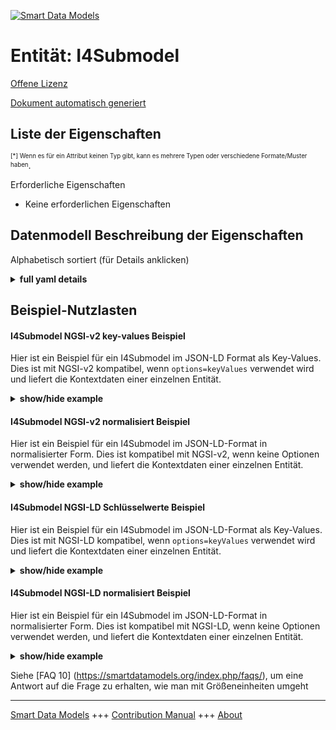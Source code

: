 <!-- 10-Header -->  
[![Smart Data Models](https://smartdatamodels.org/wp-content/uploads/2022/01/SmartDataModels_logo.png "Logo")](https://smartdatamodels.org)  
Entität: I4Submodel  
===================<!-- /10-Header -->  
<!-- 15-License -->  
[Offene Lizenz](https://github.com/smart-data-models//dataModel.AAS/blob/master/I4Submodel/LICENSE.md)  
[Dokument automatisch generiert](https://docs.google.com/presentation/d/e/2PACX-1vTs-Ng5dIAwkg91oTTUdt8ua7woBXhPnwavZ0FxgR8BsAI_Ek3C5q97Nd94HS8KhP-r_quD4H0fgyt3/pub?start=false&loop=false&delayms=3000#slide=id.gb715ace035_0_60)  
<!-- /15-License -->  
<!-- 20-Description -->  
<!-- /20-Description -->  
<!-- 30-PropertiesList -->  

## Liste der Eigenschaften  

<sup><sub>[*] Wenn es für ein Attribut keinen Typ gibt, kann es mehrere Typen oder verschiedene Formate/Muster haben</sub></sup>.  
<!-- /30-PropertiesList -->  
<!-- 35-RequiredProperties -->  
Erforderliche Eigenschaften  
- Keine erforderlichen Eigenschaften  <!-- /35-RequiredProperties -->  
<!-- 40-NotesYaml -->  
<!-- /40-NotesYaml -->  
<!-- 50-DataModelHeader -->  
## Datenmodell Beschreibung der Eigenschaften  
Alphabetisch sortiert (für Details anklicken)  
<!-- /50-DataModelHeader -->  
<!-- 60-ModelYaml -->  
<details><summary><strong>full yaml details</strong></summary>    
```yaml  
I4Submodel:    
  description: 'Based on IDTA-01001-3-0, describes a generic submodel component of the RAMI4.0 Asset Administration Shell'    
  properties:    
    address:    
      description: The mailing address    
      properties:    
        addressCountry:    
          description: 'The country. For example, Spain'    
          type: string    
          x-ngsi:    
            model: https://schema.org/addressCountry    
            type: Property    
        addressLocality:    
          description: 'The locality in which the street address is, and which is in the region'    
          type: string    
          x-ngsi:    
            model: https://schema.org/addressLocality    
            type: Property    
        addressRegion:    
          description: 'The region in which the locality is, and which is in the country'    
          type: string    
          x-ngsi:    
            model: https://schema.org/addressRegion    
            type: Property    
        district:    
          description: 'A district is a type of administrative division that, in some countries, is managed by the local government'    
          type: string    
          x-ngsi:    
            type: Property    
        postOfficeBoxNumber:    
          description: 'The post office box number for PO box addresses. For example, 03578'    
          type: string    
          x-ngsi:    
            model: https://schema.org/postOfficeBoxNumber    
            type: Property    
        postalCode:    
          description: 'The postal code. For example, 24004'    
          type: string    
          x-ngsi:    
            model: https://schema.org/https://schema.org/postalCode    
            type: Property    
        streetAddress:    
          description: The street address    
          type: string    
          x-ngsi:    
            model: https://schema.org/streetAddress    
            type: Property    
        streetNr:    
          description: Number identifying a specific property on a public street    
          type: string    
          x-ngsi:    
            type: Property    
      type: object    
      x-ngsi:    
        model: https://schema.org/address    
        type: Property    
    administration:    
      description: AAS Submodel administration information    
      properties:    
        revision:    
          description: AAS Revision number is the number in line with release of specification    
          type: string    
          x-ngsi:    
            type: Property    
        version:    
          description: AAS Version number is the number in line with release of specification    
          type: string    
          x-ngsi:    
            type: Property    
      type: object    
      x-ngsi:    
        type: Property    
    alternateName:    
      description: An alternative name for this item    
      type: string    
      x-ngsi:    
        type: Property    
    areaServed:    
      description: The geographic area where a service or offered item is provided    
      type: string    
      x-ngsi:    
        model: https://schema.org/Text    
        type: Property    
    category:    
      description: The category is a value that gives further meta information w.r.t. to the class of the element    
      type: string    
      x-ngsi:    
        type: Property    
    dataProvider:    
      description: A sequence of characters identifying the provider of the harmonised data entity    
      type: string    
      x-ngsi:    
        type: Property    
    dateCreated:    
      description: Entity creation timestamp. This will usually be allocated by the storage platform    
      format: date-time    
      type: string    
      x-ngsi:    
        type: Property    
    dateModified:    
      description: Timestamp of the last modification of the entity. This will usually be allocated by the storage platform    
      format: date-time    
      type: string    
      x-ngsi:    
        type: Property    
    description:    
      description: A description of this item    
      type: string    
      x-ngsi:    
        type: Property    
    descriptions:    
      description: For adding detailed knowledge about the AAS in different languages    
      items:    
        properties:    
          language:    
            description: Substring identifying the language. Acronym according to ISO 639-1    
            type: string    
            x-ngsi:    
              type: Property    
          text:    
            description: The Description text is filled here    
            type: string    
            x-ngsi:    
              type: Property    
        type: object    
      type: array    
      x-ngsi:    
        type: Property    
    hasDataSpecification:    
      description: Data specification defines the additional attributes a Submodel may have. RAMI4.0 specification    
      items:    
        properties:    
          type:    
            description: 'Link, url or description of the specified data'    
            type: string    
            x-ngsi:    
              type: Property    
        type: object    
      type: array    
      x-ngsi:    
        type: Property    
    id:    
      anyOf:    
        - description: Identifier format of any NGSI entity    
          maxLength: 256    
          minLength: 1    
          pattern: ^[\w\-\.\{\}\$\+\*\[\]`|~^@!,:\\]+$    
          type: string    
          x-ngsi:    
            type: Property    
        - description: Identifier format of any NGSI entity    
          format: uri    
          type: string    
          x-ngsi:    
            type: Property    
      description: Unique identifier of the entity    
      x-ngsi:    
        type: Property    
    idShort:    
      description: short id is the (short) name of the Submodel within RAMI40 environment    
      type: string    
      x-ngsi:    
        type: Property    
    identification:    
      description: Identification of the Submodel within its AAS. RAMI4.0 environment    
      properties:    
        id:    
          description: 'Identity information that unambiguously distinguishes one Submodel from another one -NGSI Id-. RAMI4.0 environment '    
          format: uri    
          type: string    
          x-ngsi:    
            type: Property    
        idType:    
          description: 'Type of the Identifier, eg.IRI or IRDI'    
          type: string    
          x-ngsi:    
            type: Property    
      type: object    
      x-ngsi:    
        type: Property    
    kind:    
      description: 'For the distinction of ''type'' and ''instance'', the term ''kind'' is used'    
      type: string    
      x-ngsi:    
        type: Property    
    location:    
      description: 'Geojson reference to the item. It can be Point, LineString, Polygon, MultiPoint, MultiLineString or MultiPolygon'    
      oneOf:    
        - description: Geojson reference to the item. Point    
          properties:    
            bbox:    
              items:    
                type: number    
              minItems: 4    
              type: array    
            coordinates:    
              items:    
                type: number    
              minItems: 2    
              type: array    
            type:    
              enum:    
                - Point    
              type: string    
          required:    
            - type    
            - coordinates    
          title: GeoJSON Point    
          type: object    
          x-ngsi:    
            type: GeoProperty    
        - description: Geojson reference to the item. LineString    
          properties:    
            bbox:    
              items:    
                type: number    
              minItems: 4    
              type: array    
            coordinates:    
              items:    
                items:    
                  type: number    
                minItems: 2    
                type: array    
              minItems: 2    
              type: array    
            type:    
              enum:    
                - LineString    
              type: string    
          required:    
            - type    
            - coordinates    
          title: GeoJSON LineString    
          type: object    
          x-ngsi:    
            type: GeoProperty    
        - description: Geojson reference to the item. Polygon    
          properties:    
            bbox:    
              items:    
                type: number    
              minItems: 4    
              type: array    
            coordinates:    
              items:    
                items:    
                  items:    
                    type: number    
                  minItems: 2    
                  type: array    
                minItems: 4    
                type: array    
              type: array    
            type:    
              enum:    
                - Polygon    
              type: string    
          required:    
            - type    
            - coordinates    
          title: GeoJSON Polygon    
          type: object    
          x-ngsi:    
            type: GeoProperty    
        - description: Geojson reference to the item. MultiPoint    
          properties:    
            bbox:    
              items:    
                type: number    
              minItems: 4    
              type: array    
            coordinates:    
              items:    
                items:    
                  type: number    
                minItems: 2    
                type: array    
              type: array    
            type:    
              enum:    
                - MultiPoint    
              type: string    
          required:    
            - type    
            - coordinates    
          title: GeoJSON MultiPoint    
          type: object    
          x-ngsi:    
            type: GeoProperty    
        - description: Geojson reference to the item. MultiLineString    
          properties:    
            bbox:    
              items:    
                type: number    
              minItems: 4    
              type: array    
            coordinates:    
              items:    
                items:    
                  items:    
                    type: number    
                  minItems: 2    
                  type: array    
                minItems: 2    
                type: array    
              type: array    
            type:    
              enum:    
                - MultiLineString    
              type: string    
          required:    
            - type    
            - coordinates    
          title: GeoJSON MultiLineString    
          type: object    
          x-ngsi:    
            type: GeoProperty    
        - description: Geojson reference to the item. MultiLineString    
          properties:    
            bbox:    
              items:    
                type: number    
              minItems: 4    
              type: array    
            coordinates:    
              items:    
                items:    
                  items:    
                    items:    
                      type: number    
                    minItems: 2    
                    type: array    
                  minItems: 4    
                  type: array    
                type: array    
              type: array    
            type:    
              enum:    
                - MultiPolygon    
              type: string    
          required:    
            - type    
            - coordinates    
          title: GeoJSON MultiPolygon    
          type: object    
          x-ngsi:    
            type: GeoProperty    
      x-ngsi:    
        type: GeoProperty    
    modelType:    
      description: 'For the distinction of ''type'' and ''instance'', the term ''kind'' is used.'    
      properties:    
        name:    
          description: Property of the item. Usually Submodel is set for this type.    
          type: string    
          x-ngsi:    
            type: Property    
      type: object    
      x-ngsi:    
        type: Property    
    name:    
      description: The name of this item    
      type: string    
      x-ngsi:    
        type: Property    
    owner:    
      description: A List containing a JSON encoded sequence of characters referencing the unique Ids of the owner(s)    
      items:    
        anyOf:    
          - description: Identifier format of any NGSI entity    
            maxLength: 256    
            minLength: 1    
            pattern: ^[\w\-\.\{\}\$\+\*\[\]`|~^@!,:\\]+$    
            type: string    
            x-ngsi:    
              type: Property    
          - description: Identifier format of any NGSI entity    
            format: uri    
            type: string    
            x-ngsi:    
              type: Property    
        description: Unique identifier of the entity    
        x-ngsi:    
          type: Property    
      type: array    
      x-ngsi:    
        type: Property    
    qualifiers:    
      description: Qualifiers are used if the semantics of the element is the same independent of its qualifiers. It is only the quality or the meaning of the value for the element that differs    
      items:    
        properties:    
          type:    
            description: 'Link, url or description of the qualifier'    
            type: string    
            x-ngsi:    
              type: Property    
        type: object    
      type: array    
      x-ngsi:    
        type: Property    
    refI4AASId:    
      description: References the root Asset Administration Shell which this Submodel belongs to    
      type: string    
      x-ngsi:    
        type: Relationship    
    refI4AssetId:    
      description: References the root Asset which this Submodel belongs to    
      type: string    
      x-ngsi:    
        type: Relationship    
    seeAlso:    
      description: list of uri pointing to additional resources about the item    
      oneOf:    
        - items:    
            format: uri    
            type: string    
          minItems: 1    
          type: array    
        - format: uri    
          type: string    
      x-ngsi:    
        type: Property    
    semanticId:    
      description: 'It refer to an external information source, which explains the formulation of the submodel'    
      properties:    
        keys:    
          description: Keys for the Semantic ID    
          items:    
            description: Every Semantic ID element    
            type: string    
            x-ngsi:    
              type: Property    
          type: array    
          x-ngsi:    
            type: Property    
      type: object    
      x-ngsi:    
        type: Property    
    source:    
      description: 'A sequence of characters giving the original source of the entity data as a URL. Recommended to be the fully qualified domain name of the source provider, or the URL to the source object'    
      type: string    
      x-ngsi:    
        type: Property    
    submodelElements:    
      description: Data element which includes the list of Elements -Operations or Commands AND Properties- I4SubmodelElementOperation for RAMI commands / I4SubmodelElementProperty for RAMI Properties    
      items:    
        description: Link to the RAMI40 element -I4SubmodelElementOperation or I4SubmodelElementProperty- that maps the Command/Property of the RAMI Submodel    
        properties:    
          category:    
            description: The category is a value that gives further meta information w.r.t. to the class of the element    
            type: string    
            x-ngsi:    
              type: Property    
          idShort:    
            description: short id is the (short) name of the Submodel within RAMI40 environment    
            type: string    
            x-ngsi:    
              type: Property    
          modelType:    
            properties:    
              name:    
                description: Property of the item. Name of the model type    
                type: string    
                x-ngsi:    
                  type: Property    
            type: object    
          refI4SubmodelElement:    
            description: Link to the NGSI entity -I4SubmodelElementOperation or I4SubmodelElementProperty- that maps the Command/Property of the Submodel    
            type: string    
            x-ngsi:    
              type: Property    
        type: object    
        x-ngsi:    
          type: Property    
      type: array    
      x-ngsi:    
        type: Property    
    type:    
      description: It has to be RAMI4.0 I4Submodel NGSI Entity type to represent a RAMI4.0 AAS Digital Twin Submodel component    
      enum:    
        - I4Submodel    
      type: string    
      x-ngsi:    
        type: Property    
  required:    
    - id    
    - type    
  type: object    
  x-derived-from: https://industrialdigitaltwin.org/en/wp-content/uploads/sites/2/2023/04/IDTA-01001-3-0_SpecificationAssetAdministrationShell_Part1_Metamodel.pdf    
  x-disclaimer: 'Redistribution and use in source and binary forms, with or without modification, are permitted  provided that the license conditions are met. Copyleft (c) 2024 Contributors to Smart Data Models Program'    
  x-license-url: https://github.com/smart-data-models/dataModel.AAS/blob/master/I4Submodel/LICENSE.md    
  x-model-schema: https://smart-data-models.github.io/dataModel.AAS/I4Submodel/schema.json    
  x-model-tags: Corosect    
  x-version: 0.0.1    
```  
</details>    
<!-- /60-ModelYaml -->  
<!-- 70-MiddleNotes -->  
<!-- /70-MiddleNotes -->  
<!-- 80-Examples -->  
## Beispiel-Nutzlasten  
#### I4Submodel NGSI-v2 key-values Beispiel  
Hier ist ein Beispiel für ein I4Submodel im JSON-LD Format als Key-Values. Dies ist mit NGSI-v2 kompatibel, wenn `options=keyValues` verwendet wird und liefert die Kontextdaten einer einzelnen Entität.  
<details><summary><strong>show/hide example</strong></summary>    
```json  
{  
  "id": "urn:ngsi-v2:RAMI40:I4Submodel:TechnicalData:AASMRobotVI",  
  "type": "I4Submodel",  
  "administration": {  
    "version": "1.0",  
    "revision": ""  
  },  
  "category": "CONSTANT",  
  "descriptions": [  
    {  
      "language": "en",  
      "text": "Contains technical data related to ICrate"  
    }  
  ],  
  "hasDataSpecification": [],  
  "idShort": "TechnicalData",  
  "identification": {  
    "idType": "IRI",  
    "id": "urn:ngsi-v2:RAMI40:I4Submodel:TechnicalData:AASMRobotVI"  
  },  
  "kind": "Instance",  
  "modelType": {  
    "name": "Submodel"  
  },  
  "qualifiers": [],  
  "refI4AASId": "urn:ngsi-v2:RAMI40:I4AAS:MRobotVI:AASMRobotVI",  
  "refI4AssetId": "urn:ngsi-v2:RAMI40:I4Asset:MRobotVI:AASMRobotVI",  
  "semanticId": {  
    "keys": []  
  },  
  "submodelElements": [  
    {  
      "refI4SubmodelElement": "urn:ngsi-v2:RAMI40:I4SubmodelElementProperty:TechnicalData:MRobotTaskConfigured:AASMRobotVI",  
      "idShort": "MRobotTaskConfigured",  
      "category": "PARAMETER",  
      "modelType": {  
        "name": "Property"  
      }  
    },  
    {  
      "refI4SubmodelElement": "urn:ngsi-v2:RAMI40:I4SubmodelElementProperty:TechnicalData:MRobotMovementStatusConfigured:AASMRobotVI",  
      "idShort": "MRobotMovementStatusConfigured",  
      "category": "PARAMETER",  
      "modelType": {  
        "name": "Property"  
      }  
    },  
    {  
      "refI4SubmodelElement": "urn:ngsi-v2:RAMI40:I4SubmodelElementProperty:TechnicalData:StatusConfigured:AASMRobotVI",  
      "idShort": "StatusConfigured",  
      "category": "PARAMETER",  
      "modelType": {  
        "name": "Property"  
      }  
    },  
    {  
      "refI4SubmodelElement": "urn:ngsi-v2:RAMI40:I4SubmodelElementProperty:TechnicalData:TaskStatusConfigured:AASMRobotVI",  
      "idShort": "TaskStatusConfigured",  
      "category": "PARAMETER",  
      "modelType": {  
        "name": "Property"  
      }  
    },  
    {  
      "refI4SubmodelElement": "urn:ngsi-v2:RAMI40:I4SubmodelElementProperty:TechnicalData:VIConfiguredInspectionType:AASMRobotVI",  
      "idShort": "VIConfiguredInspectionType",  
      "category": "PARAMETER",  
      "modelType": {  
        "name": "Property"  
      }  
    },  
    {  
      "refI4SubmodelElement": "urn:ngsi-v2:RAMI40:I4SubmodelElementProperty:TechnicalData:VIConfiguredFarmType:AASMRobotVI",  
      "idShort": "VIConfiguredFarmType",  
      "category": "PARAMETER",  
      "modelType": {  
        "name": "Property"  
      }  
    },  
    {  
      "refI4SubmodelElement": "urn:ngsi-v2:RAMI40:I4SubmodelElementProperty:TechnicalData:VIConfiguredDOL:AASMRobotVI",  
      "idShort": "VIConfiguredDOL",  
      "category": "PARAMETER",  
      "modelType": {  
        "name": "Property"  
      }  
    }  
  ]  
}  
```  
</details>  
#### I4Submodel NGSI-v2 normalisiert Beispiel  
Hier ist ein Beispiel für ein I4Submodel im JSON-LD-Format in normalisierter Form. Dies ist kompatibel mit NGSI-v2, wenn keine Optionen verwendet werden, und liefert die Kontextdaten einer einzelnen Entität.  
<details><summary><strong>show/hide example</strong></summary>    
```json  
{  
  "id": "urn:ngsi-v2:RAMI40:I4Submodel:TechnicalData:AASMRobotVI",  
  "type": "I4Submodel",  
  "administration": {  
    "type": "StructuredValue",  
    "value": {  
      "version": "1.0",  
      "revision": ""  
    }  
  },  
  "category": {  
    "type": "Text",  
    "value": "CONSTANT"  
  },  
  "descriptions": {  
    "type": "StructuredValue",  
    "value": [  
      {  
        "language": "en",  
        "text": "Contains technical data related to ICrate"  
      }  
    ]  
  },  
  "hasDataSpecification": {  
    "type": "StructuredValue",  
    "value": []  
  },  
  "idShort": {  
    "type": "Text",  
    "value": "TechnicalData"  
  },  
  "identification": {  
    "type": "StructuredValue",  
    "value": {  
      "idType": "IRI",  
      "id": "urn:ngsi-v2:RAMI40:I4Submodel:TechnicalData:AASMRobotVI"  
    }  
  },  
  "kind": {  
    "type": "Text",  
    "value": "Instance"  
  },  
  "modelType": {  
    "type": "StructuredValue",  
    "value": {  
      "name": "Submodel"  
    }  
  },  
  "qualifiers": {  
    "type": "StructuredValue",  
    "value": []  
  },  
  "refI4AASId": {  
    "type": "Text",  
    "value": "urn:ngsi-v2:RAMI40:I4AAS:MRobotVI:AASMRobotVI"  
  },  
  "refI4AssetId": {  
    "type": "Text",  
    "value": "urn:ngsi-v2:RAMI40:I4Asset:MRobotVI:AASMRobotVI"  
  },  
  "semanticId": {  
    "type": "StructuredValue",  
    "value": {  
      "keys": []  
    }  
  },  
  "submodelElements": {  
    "type": "StructuredValue",  
    "value": [  
      {  
        "refI4SubmodelElement": "urn:ngsi-v2:RAMI40:I4SubmodelElementProperty:TechnicalData:MRobotTaskConfigured:AASMRobotVI",  
        "idShort": "MRobotTaskConfigured",  
        "category": "PARAMETER",  
        "modelType": {  
          "name": "Property"  
        }  
      },  
      {  
        "refI4SubmodelElement": "urn:ngsi-v2:RAMI40:I4SubmodelElementProperty:TechnicalData:MRobotMovementStatusConfigured:AASMRobotVI",  
        "idShort": "MRobotMovementStatusConfigured",  
        "category": "PARAMETER",  
        "modelType": {  
          "name": "Property"  
        }  
      },  
      {  
        "refI4SubmodelElement": "urn:ngsi-v2:RAMI40:I4SubmodelElementProperty:TechnicalData:StatusConfigured:AASMRobotVI",  
        "idShort": "StatusConfigured",  
        "category": "PARAMETER",  
        "modelType": {  
          "name": "Property"  
        }  
      },  
      {  
        "refI4SubmodelElement": "urn:ngsi-v2:RAMI40:I4SubmodelElementProperty:TechnicalData:TaskStatusConfigured:AASMRobotVI",  
        "idShort": "TaskStatusConfigured",  
        "category": "PARAMETER",  
        "modelType": {  
          "name": "Property"  
        }  
      },  
      {  
        "refI4SubmodelElement": "urn:ngsi-v2:RAMI40:I4SubmodelElementProperty:TechnicalData:VIConfiguredInspectionType:AASMRobotVI",  
        "idShort": "VIConfiguredInspectionType",  
        "category": "PARAMETER",  
        "modelType": {  
          "name": "Property"  
        }  
      },  
      {  
        "refI4SubmodelElement": "urn:ngsi-v2:RAMI40:I4SubmodelElementProperty:TechnicalData:VIConfiguredFarmType:AASMRobotVI",  
        "idShort": "VIConfiguredFarmType",  
        "category": "PARAMETER",  
        "modelType": {  
          "name": "Property"  
        }  
      },  
      {  
        "refI4SubmodelElement": "urn:ngsi-v2:RAMI40:I4SubmodelElementProperty:TechnicalData:VIConfiguredDOL:AASMRobotVI",  
        "idShort": "VIConfiguredDOL",  
        "category": "PARAMETER",  
        "modelType": {  
          "name": "Property"  
        }  
      }  
    ]  
  }  
}  
```  
</details>  
#### I4Submodel NGSI-LD Schlüsselwerte Beispiel  
Hier ist ein Beispiel für ein I4Submodel im JSON-LD-Format als Key-Values. Dies ist mit NGSI-LD kompatibel, wenn `options=keyValues` verwendet wird und liefert die Kontextdaten einer einzelnen Entität.  
<details><summary><strong>show/hide example</strong></summary>    
```json  
{  
  "id": "urn:ngsi-v2:RAMI40:I4Submodel:TechnicalData:AASMRobotVI",  
  "type": "I4Submodel",  
  "administration": {  
    "version": "1.0",  
    "revision": ""  
  },  
  "category": "CONSTANT",  
  "descriptions": [  
    {  
      "language": "en",  
      "text": "Contains technical data related to ICrate"  
    }  
  ],  
  "hasDataSpecification": [],  
  "idShort": "TechnicalData",  
  "identification": {  
    "idType": "IRI",  
    "id": "urn:ngsi-v2:RAMI40:I4Submodel:TechnicalData:AASMRobotVI"  
  },  
  "kind": "Instance",  
  "modelType": {  
    "name": "Submodel"  
  },  
  "qualifiers": [],  
  "refI4AASId": "urn:ngsi-v2:RAMI40:I4AAS:MRobotVI:AASMRobotVI",  
  "refI4AssetId": "urn:ngsi-v2:RAMI40:I4Asset:MRobotVI:AASMRobotVI",  
  "semanticId": {  
    "keys": []  
  },  
  "submodelElements": [  
    {  
      "refI4SubmodelElement": "urn:ngsi-v2:RAMI40:I4SubmodelElementProperty:TechnicalData:MRobotTaskConfigured:AASMRobotVI",  
      "idShort": "MRobotTaskConfigured",  
      "category": "PARAMETER",  
      "modelType": {  
        "name": "Property"  
      }  
    },  
    {  
      "refI4SubmodelElement": "urn:ngsi-v2:RAMI40:I4SubmodelElementProperty:TechnicalData:MRobotMovementStatusConfigured:AASMRobotVI",  
      "idShort": "MRobotMovementStatusConfigured",  
      "category": "PARAMETER",  
      "modelType": {  
        "name": "Property"  
      }  
    },  
    {  
      "refI4SubmodelElement": "urn:ngsi-v2:RAMI40:I4SubmodelElementProperty:TechnicalData:StatusConfigured:AASMRobotVI",  
      "idShort": "StatusConfigured",  
      "category": "PARAMETER",  
      "modelType": {  
        "name": "Property"  
      }  
    },  
    {  
      "refI4SubmodelElement": "urn:ngsi-v2:RAMI40:I4SubmodelElementProperty:TechnicalData:TaskStatusConfigured:AASMRobotVI",  
      "idShort": "TaskStatusConfigured",  
      "category": "PARAMETER",  
      "modelType": {  
        "name": "Property"  
      }  
    },  
    {  
      "refI4SubmodelElement": "urn:ngsi-v2:RAMI40:I4SubmodelElementProperty:TechnicalData:VIConfiguredInspectionType:AASMRobotVI",  
      "idShort": "VIConfiguredInspectionType",  
      "category": "PARAMETER",  
      "modelType": {  
        "name": "Property"  
      }  
    },  
    {  
      "refI4SubmodelElement": "urn:ngsi-v2:RAMI40:I4SubmodelElementProperty:TechnicalData:VIConfiguredFarmType:AASMRobotVI",  
      "idShort": "VIConfiguredFarmType",  
      "category": "PARAMETER",  
      "modelType": {  
        "name": "Property"  
      }  
    },  
    {  
      "refI4SubmodelElement": "urn:ngsi-v2:RAMI40:I4SubmodelElementProperty:TechnicalData:VIConfiguredDOL:AASMRobotVI",  
      "idShort": "VIConfiguredDOL",  
      "category": "PARAMETER",  
      "modelType": {  
        "name": "Property"  
      }  
    }  
  ],  
  "@context": [  
    "https://raw.githubusercontent.com/smart-data-models/dataModel.AAS/master/context.jsonld"  
  ]  
}  
```  
</details>  
#### I4Submodel NGSI-LD normalisiert Beispiel  
Hier ist ein Beispiel für ein I4Submodel im JSON-LD-Format in normalisierter Form. Dies ist kompatibel mit NGSI-LD, wenn keine Optionen verwendet werden, und liefert die Kontextdaten einer einzelnen Entität.  
<details><summary><strong>show/hide example</strong></summary>    
```json  
{  
  "id": "urn:ngsi-v2:RAMI40:I4Submodel:TechnicalData:AASMRobotVI",  
  "type": "I4Submodel",  
  "administration": {  
    "type": "Property",  
    "value": {  
      "version": "1.0",  
      "revision": ""  
    }  
  },  
  "category": {  
    "type": "Property",  
    "value": "CONSTANT"  
  },  
  "descriptions": {  
    "type": "Property",  
    "value": [  
      {  
        "language": "en",  
        "text": "Contains technical data related to ICrate"  
      }  
    ]  
  },  
  "hasDataSpecification": {  
    "type": "Property",  
    "value": []  
  },  
  "idShort": {  
    "type": "Property",  
    "value": "TechnicalData"  
  },  
  "identification": {  
    "type": "Property",  
    "value": {  
      "idType": "IRI",  
      "id": "urn:ngsi-v2:RAMI40:I4Submodel:TechnicalData:AASMRobotVI"  
    }  
  },  
  "kind": {  
    "type": "Property",  
    "value": "Instance"  
  },  
  "modelType": {  
    "type": "Property",  
    "value": {  
      "name": "Submodel"  
    }  
  },  
  "qualifiers": {  
    "type": "Property",  
    "value": []  
  },  
  "refI4AASId": {  
    "type": "Property",  
    "value": "urn:ngsi-v2:RAMI40:I4AAS:MRobotVI:AASMRobotVI"  
  },  
  "refI4AssetId": {  
    "type": "Property",  
    "value": "urn:ngsi-v2:RAMI40:I4Asset:MRobotVI:AASMRobotVI"  
  },  
  "semanticId": {  
    "type": "Property",  
    "value": {  
      "keys": []  
    }  
  },  
  "submodelElements": {  
    "type": "Property",  
    "value": [  
      {  
        "refI4SubmodelElement": "urn:ngsi-v2:RAMI40:I4SubmodelElementProperty:TechnicalData:MRobotTaskConfigured:AASMRobotVI",  
        "idShort": "MRobotTaskConfigured",  
        "category": "PARAMETER",  
        "modelType": {  
          "name": "Property"  
        }  
      },  
      {  
        "refI4SubmodelElement": "urn:ngsi-v2:RAMI40:I4SubmodelElementProperty:TechnicalData:MRobotMovementStatusConfigured:AASMRobotVI",  
        "idShort": "MRobotMovementStatusConfigured",  
        "category": "PARAMETER",  
        "modelType": {  
          "name": "Property"  
        }  
      },  
      {  
        "refI4SubmodelElement": "urn:ngsi-v2:RAMI40:I4SubmodelElementProperty:TechnicalData:StatusConfigured:AASMRobotVI",  
        "idShort": "StatusConfigured",  
        "category": "PARAMETER",  
        "modelType": {  
          "name": "Property"  
        }  
      },  
      {  
        "refI4SubmodelElement": "urn:ngsi-v2:RAMI40:I4SubmodelElementProperty:TechnicalData:TaskStatusConfigured:AASMRobotVI",  
        "idShort": "TaskStatusConfigured",  
        "category": "PARAMETER",  
        "modelType": {  
          "name": "Property"  
        }  
      },  
      {  
        "refI4SubmodelElement": "urn:ngsi-v2:RAMI40:I4SubmodelElementProperty:TechnicalData:VIConfiguredInspectionType:AASMRobotVI",  
        "idShort": "VIConfiguredInspectionType",  
        "category": "PARAMETER",  
        "modelType": {  
          "name": "Property"  
        }  
      },  
      {  
        "refI4SubmodelElement": "urn:ngsi-v2:RAMI40:I4SubmodelElementProperty:TechnicalData:VIConfiguredFarmType:AASMRobotVI",  
        "idShort": "VIConfiguredFarmType",  
        "category": "PARAMETER",  
        "modelType": {  
          "name": "Property"  
        }  
      },  
      {  
        "refI4SubmodelElement": "urn:ngsi-v2:RAMI40:I4SubmodelElementProperty:TechnicalData:VIConfiguredDOL:AASMRobotVI",  
        "idShort": "VIConfiguredDOL",  
        "category": "PARAMETER",  
        "modelType": {  
          "name": "Property"  
        }  
      }  
    ]  
  },  
  "@context": [  
    "https://raw.githubusercontent.com/smart-data-models/dataModel.AAS/master/context.jsonld"  
  ]  
}  
```  
</details><!-- /80-Examples -->  
<!-- 90-FooterNotes -->  
<!-- /90-FooterNotes -->  
<!-- 95-Units -->  
Siehe [FAQ 10] (https://smartdatamodels.org/index.php/faqs/), um eine Antwort auf die Frage zu erhalten, wie man mit Größeneinheiten umgeht  
<!-- /95-Units -->  
<!-- 97-LastFooter -->  
---  
[Smart Data Models](https://smartdatamodels.org) +++ [Contribution Manual](https://bit.ly/contribution_manual) +++ [About](https://bit.ly/Introduction_SDM)<!-- /97-LastFooter -->  
